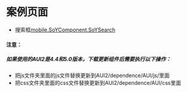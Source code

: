 # 案例页面
 - 搜索框[mobile.SoYComponent.SoYSearch](https://mobile.awebide.com/#/https://www.awebide.com/AWEB_WebChat/#/searchBarCase/Demo/MobileForm/searchBarCase?title=SearchBar%20%E6%90%9C%E7%B4%A2%E6%A1%86)

 
#### 注意：
##### 如果使用的AUI2是4.4和5.0版本，下载更新组件后需要执行以下操作：
- 把js文件夹里面的js文件替换更新到AUI2/dependence/AUI/js/里面
- 把css文件夹里面的css文件替换更新到AUI2/dependence/AUI/css里面